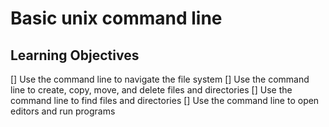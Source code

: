 # Basic unix command line

## Learning Objectives

[] Use the command line to navigate the file system
[] Use the command line to create, copy, move, and delete files and directories
[] Use the command line to find files and directories
[] Use the command line to open editors and run programs
